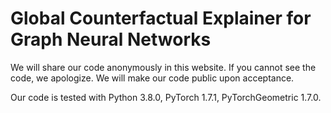 # Global Counterfactual Explainer for Graph Neural Networks

We will share our code anonymously in this website. If you cannot see the code, we apologize. We will make our code public upon acceptance.

Our code is tested with Python 3.8.0, PyTorch 1.7.1, PyTorchGeometric 1.7.0.